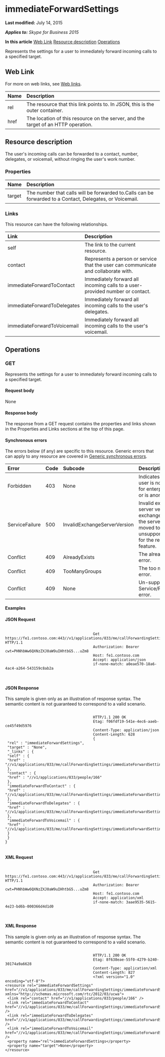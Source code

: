 
# immediateForwardSettings 

 **Last modified:** July 14, 2015

 _**Applies to:** Skype for Business 2015_

 **In this article**
 [Web Link](#sectionSection0)
 [Resource description](#sectionSection1)
 [Operations](#sectionSection2)


Represents the settings for a user to immediately forward incoming calls to a specified target. 

## Web Link
<a name="sectionSection0"> </a>

For more on web links, see [Web links](WebLinks.md).



|**Name**|**Description**|
|:-----|:-----|
|rel|The resource that this link points to. In JSON, this is the outer container.|
|href|The location of this resource on the server, and the target of an HTTP operation.|

## Resource description
<a name="sectionSection1"> </a>

The user's incoming calls can be forwarded to a contact, number, delegates, or voicemail, without ringing the user's work number. 


### Properties





|**Name**|**Description**|
|:-----|:-----|
|target|The number that calls will be forwarded to.Calls can be forwarded to a Contact, Delegates, or Voicemail.|

### Links

This resource can have the following relationships.



|**Link**|**Description**|
|:-----|:-----|
|self|The link to the current resource.|
|contact|Represents a person or service that the user can communicate and collaborate with.|
|immediateForwardToContact|Immediately forward all incoming calls to a user-provided number or contact.|
|immediateForwardToDelegates|Immediately forward all incoming calls to the user's delegates.|
|immediateForwardToVoicemail|Immediately forward all incoming calls to the user's voicemail.|

## Operations
<a name="sectionSection2"> </a>




### GET

Represents the settings for a user to immediately forward incoming calls to a specified target.


#### Request body

None


#### Response body

The response from a GET request contains the properties and links shown in the Properties and Links sections at the top of this page.


#### Synchronous errors

The errors below (if any) are specific to this resource. Generic errors that can apply to any resource are covered in [Generic synchronous errors](GenericSynchronousErrors.md).



|**Error**|**Code**|**Subcode**|**Description**|
|:-----|:-----|:-----|:-----|
|Forbidden|403|None|Indicates that the user is not enabled for enterprise voice or is anonymous.|
|ServiceFailure|500|InvalidExchangeServerVersion|Invalid exchange server version.The exchange mailbox of the server might have moved to an unsupported version for the required feature.|
|Conflict|409|AlreadyExists|The already exists error.|
|Conflict|409|TooManyGroups|The too many groups error.|
|Conflict|409|None|Un-supported Service/Resource/API error.|

#### Examples




#### JSON Request


```

										Get https://fe1.contoso.com:443//v1/applications/833/me/callForwardingSettings/immediateForwardSettings HTTP/1.1
										Authorization: Bearer cwt=PHNhbWw6QXNzZXJ0aW9uIHhtbG5...uZm8
										Host: fe1.contoso.com
										Accept: application/json
										if-none-match: a0eae570-18a6-4ac4-a264-543159c8ab2a
										
									
```


#### JSON Response

This sample is given only as an illustration of response syntax. The semantic content is not guaranteed to correspond to a valid scenario.


```

										HTTP/1.1 200 OK
										Etag: f06fdf19-541e-4ec6-aaeb-ce45f49d5976
										Content-Type: application/json
										Content-Length: 628
										{
 "rel" : "immediateForwardSettings",
 "target" : "None",
 "_links" : {
 "self" : {
 "href" : "//v1/applications/833/me/callForwardingSettings/immediateForwardSettings"
 },
 "contact" : {
 "href" : "//v1/applications/833/people/166"
 },
 "immediateForwardToContact" : {
 "href" : "//v1/applications/833/me/callForwardingSettings/immediateForwardSettings/immediateForwardToContact"
 },
 "immediateForwardToDelegates" : {
 "href" : "//v1/applications/833/me/callForwardingSettings/immediateForwardSettings/immediateForwardToDelegates"
 },
 "immediateForwardToVoicemail" : {
 "href" : "//v1/applications/833/me/callForwardingSettings/immediateForwardSettings/immediateForwardToVoicemail"
 }
 }
}
									
```


#### XML Request


```

										Get https://fe1.contoso.com:443//v1/applications/833/me/callForwardingSettings/immediateForwardSettings HTTP/1.1
										Authorization: Bearer cwt=PHNhbWw6QXNzZXJ0aW9uIHhtbG5...uZm8
										Host: fe1.contoso.com
										Accept: application/xml
										if-none-match: 3aae9535-5615-4e23-bd6b-000366d4d1d0
										
									
```


#### XML Response

This sample is given only as an illustration of response syntax. The semantic content is not guaranteed to correspond to a valid scenario.


```

										HTTP/1.1 200 OK
										Etag: 8f638eae-55f0-4279-b240-30174a9a6628
										Content-Type: application/xml
										Content-Length: 827
										<?xml version="1.0" encoding="utf-8"?>
<resource rel="immediateForwardSettings" href="//v1/applications/833/me/callForwardingSettings/immediateForwardSettings" xmlns="http://schemas.microsoft.com/rtc/2012/03/ucwa">
 <link rel="contact" href="//v1/applications/833/people/166" />
 <link rel="immediateForwardToContact" href="//v1/applications/833/me/callForwardingSettings/immediateForwardSettings/immediateForwardToContact" />
 <link rel="immediateForwardToDelegates" href="//v1/applications/833/me/callForwardingSettings/immediateForwardSettings/immediateForwardToDelegates" />
 <link rel="immediateForwardToVoicemail" href="//v1/applications/833/me/callForwardingSettings/immediateForwardSettings/immediateForwardToVoicemail" />
 <property name="rel">immediateForwardSettings</property>
 <property name="target">None</property>
</resource>
									
```

